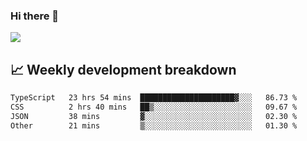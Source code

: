 ### Hi there 👋
<img align="center" src="https://github-readme-stats.vercel.app/api?username=Tumao727&show_icons=true&hide_title=true&theme=dracula" />


## 📈 Weekly development breakdown
<!--START_SECTION:waka-->

```txt
TypeScript   23 hrs 54 mins  █████████████████████▓░░░   86.73 %
CSS          2 hrs 40 mins   ██▒░░░░░░░░░░░░░░░░░░░░░░   09.67 %
JSON         38 mins         ▓░░░░░░░░░░░░░░░░░░░░░░░░   02.30 %
Other        21 mins         ▒░░░░░░░░░░░░░░░░░░░░░░░░   01.30 %
```

<!--END_SECTION:waka-->